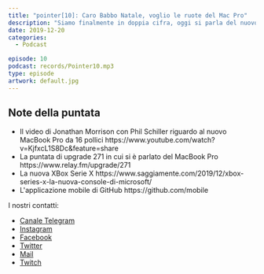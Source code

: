 ```yaml
---
title: "pointer[10]: Caro Babbo Natale, voglio le ruote del Mac Pro"
description: "Siamo finalmente in doppia cifra, oggi si parla del nuovo Mac Pro e delle sue costosissime ruote, di MacBook Pro, di Facebook e della nuova XBox Serie X."
date: 2019-12-20
categories:
  - Podcast

episode: 10
podcast: records/Pointer10.mp3
type: episode
artwork: default.jpg
---
```


## Note della puntata

<!-- wp:list -->
<ul><li>Il video di Jonathan Morrison con Phil Schiller riguardo al nuovo MacBook Pro da 16 pollici https://www.youtube.com/watch?v=KjfxcL1S8Dc&amp;feature=share</li><li>La puntata di upgrade 271 in cui si è parlato del MacBook Pro https://www.relay.fm/upgrade/271</li><li>La nuova XBox Serie X https://www.saggiamente.com/2019/12/xbox-series-x-la-nuova-console-di-microsoft/</li><li>L'applicazione mobile di GitHub https://github.com/mobile</li></ul>
<!-- /wp:list -->

I nostri contatti:

- [Canale Telegram](https://t.me/PointerPodcast)
- [Instagram](https://www.instagram.com/pointerpodcast/)
- [Facebook](https://www.facebook.com/pointerPodcast/)
- [Twitter](https://twitter.com/PointerPodcast)
- [Mail](info@pointerpodcast.it)
- [Twitch](https://www.twitch.tv/pointerpodcast)

